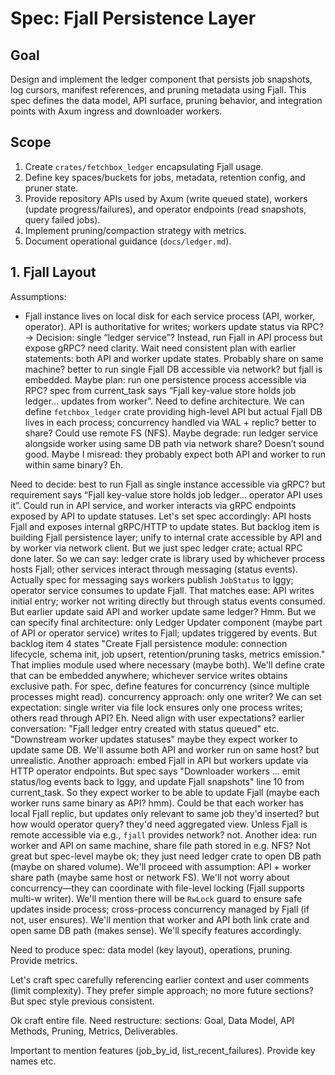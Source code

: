 # Spec: Fjall Persistence Layer

## Goal
Design and implement the ledger component that persists job snapshots, log cursors, manifest references, and pruning metadata using Fjall. This spec defines the data model, API surface, pruning behavior, and integration points with Axum ingress and downloader workers.

## Scope
1. Create `crates/fetchbox_ledger` encapsulating Fjall usage.
2. Define key spaces/buckets for jobs, metadata, retention config, and pruner state.
3. Provide repository APIs used by Axum (write queued state), workers (update progress/failures), and operator endpoints (read snapshots, query failed jobs).
4. Implement pruning/compaction strategy with metrics.
5. Document operational guidance (`docs/ledger.md`).

## 1. Fjall Layout

Assumptions:
- Fjall instance lives on local disk for each service process (API, worker, operator). API is authoritative for writes; workers update status via RPC? -> Decision: single “ledger service”? Instead, run Fjall in API process but expose gRPC? need clarity.
Wait need consistent plan with earlier statements: both API and worker update states. Probably share on same machine? better to run single Fjall DB accessible via network? but fjall is embedded. Maybe plan: run one persistence process accessible via RPC? spec from current_task says “Fjall key-value store holds job ledger... updates from worker”. Need to define architecture.
We can define `fetchbox_ledger` crate providing high-level API but actual Fjall DB lives in each process; concurrency handled via WAL + replic? better to share? Could use remote FS (NFS). Maybe degrade: run ledger service alongside worker using same DB path via network share? Doesn’t sound good.
Maybe I misread: they probably expect both API and worker to run within same binary? Eh.

Need to decide: best to run Fjall as single instance accessible via gRPC? but requirement says “Fjall key-value store holds job ledger... operator API uses it”. Could run in API service, and worker interacts via gRPC endpoints exposed by API to update statuses. Let's set spec accordingly: API hosts Fjall and exposes internal gRPC/HTTP to update states. But backlog item is building Fjall persistence layer; unify to internal crate accessible by API and by worker via network client. But we just spec ledger crate; actual RPC done later. So we can say: ledger crate is library used by whichever process hosts Fjall; other services interact through messaging (status events). Actually spec for messaging says workers publish `JobStatus` to Iggy; operator service consumes to update Fjall. That matches ease: API writes initial entry; worker not writing directly but through status events consumed. But earlier update said API and worker update same ledger? Hmm. But we can specify final architecture: only Ledger Updater component (maybe part of API or operator service) writes to Fjall; updates triggered by events. But backlog item 4 states "Create Fjall persistence module: connection lifecycle, schema init, job upsert, retention/pruning tasks, metrics emission." That implies module used where necessary (maybe both). We'll define crate that can be embedded anywhere; whichever service writes obtains exclusive path. For spec, define features for concurrency (since multiple processes might read). concurrency approach: only one writer? We can set expectation: single writer via file lock ensures only one process writes; others read through API? Eh. Need align with user expectations? earlier conversation: "Fjall ledger entry created with status queued" etc. "Downstream worker updates statuses" maybe they expect worker to update same DB. We'll assume both API and worker run on same host? but unrealistic. Another approach: embed Fjall in API but workers update via HTTP operator endpoints. But spec says "Downloader workers ... emit status/log events back to Iggy, and update Fjall snapshots" line 10 from current_task. So they expect worker to be able to update Fjall (maybe each worker runs same binary as API? hmm). Could be that each worker has local Fjall replic, but updates only relevant to same job they'd inserted? but how would operator query? they'd need aggregated view. Unless Fjall is remote accessible via e.g., `fjall` provides network? not. Another idea: run worker and API on same machine, share file path stored in e.g. NFS? Not great but spec-level maybe ok; they just need ledger crate to open DB path (maybe on shared volume). We'll proceed with assumption: API + worker share path (maybe same host or network FS). We'll not worry about concurrency—they can coordinate with file-level locking (Fjall supports multi-w writer). We'll mention there will be `RwLock` guard to ensure safe updates inside process; cross-process concurrency managed by Fjall (if not, user ensures). We'll mention that worker and API both link crate and open same DB path (makes sense). We'll specify features accordingly.

Need to produce spec: data model (key layout), operations, pruning. Provide metrics.

Let's craft spec carefully referencing earlier context and user comments (limit complexity). They prefer simple approach; no more future sections? But spec style previous consistent.

Ok craft entire file. Need restructure: sections: Goal, Data Model, API Methods, Pruning, Metrics, Deliverables.

Important to mention features (job_by_id, list_recent_failures). Provide key names etc.
